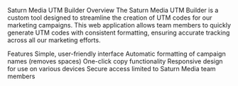 Saturn Media UTM Builder
Overview
The Saturn Media UTM Builder is a custom tool designed to streamline the creation of UTM codes for our marketing campaigns. This web application allows team members to quickly generate UTM codes with consistent formatting, ensuring accurate tracking across all our marketing efforts.

Features
Simple, user-friendly interface
Automatic formatting of campaign names (removes spaces)
One-click copy functionality
Responsive design for use on various devices
Secure access limited to Saturn Media team members

